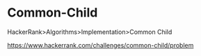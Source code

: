 # Common-Child
HackerRank>Algorithms>Implementation>Common Child

https://www.hackerrank.com/challenges/common-child/problem

